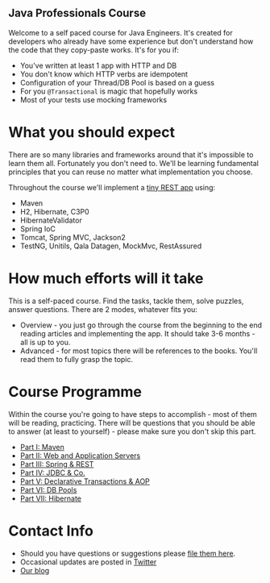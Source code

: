 Java Professionals Course
-----------------

Welcome to a self paced course for Java Engineers. It's created for developers who already have some experience but
don't understand how the code that they copy-paste works. It's for you if:
 
* You've written at least 1 app with HTTP and DB
* You don't know which HTTP verbs are idempotent
* Configuration of your Thread/DB Pool is based on a guess 
* For you `@Transactional` is magic that hopefully works
* Most of your tests use mocking frameworks

# What you should expect

There are so many libraries and frameworks around that it's impossible to learn them all. Fortunately you don't need to.
We'll be learning fundamental principles that you can reuse no matter what implementation you choose.

Throughout the course we'll implement a [tiny REST app](./docs/reqs.md) using:

* Maven
* H2, Hibernate, C3P0 
* HibernateValidator
* Spring IoC
* Tomcat, Spring MVC, Jackson2
* TestNG, Unitils, Qala Datagen, MockMvc, RestAssured

# How much efforts will it take

This is a self-paced course. Find the tasks, tackle them, solve puzzles, answer questions. There are 2 modes, whatever 
fits you:

* Overview - you just go through the course from the beginning to the end reading articles and implementing the app. 
It should take 3-6 months - all is up to you.
* Advanced - for most topics there will be references to the books. You'll read them to fully grasp the topic.

# Course Programme

Within the course you're going to have steps to accomplish - most of them will be reading, practicing. There will be
questions that you should be able to answer (at least to yourself) - please make sure you don't skip this part.

* [Part I: Maven](./docs/programme/maven.md)
* [Part II: Web and Application Servers](./docs/programme/web-apps.md)
* [Part III: Spring & REST](./docs/programme/spring-n-rest.md)
* [Part IV: JDBC & Co.](./docs/programme/jdbc.md)
* [Part V: Declarative Transactions & AOP](./docs/programme/transactions-n-aop.md)
* [Part VI: DB Pools](./docs/programme/db-pools.md)
* [Part VII: Hibernate](./docs/programme/hibernate.md)

# Contact Info

* Should you have questions or suggestions please [file them here](https://github.com/qala-io/java-course/issues/new).
* Occasional updates are posted in [Twitter](https://twitter.com/Qala_io)
* [Our blog](http://qala.io/blog.html)